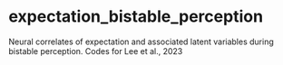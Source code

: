 # expectation_bistable_perception
Neural correlates of expectation and associated latent variables during bistable perception. Codes for Lee et al., 2023
